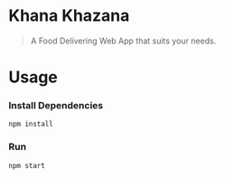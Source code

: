 # Khana Khazana
> A Food Delivering Web App that suits your needs.
# Usage
### Install Dependencies
```
npm install
```
### Run

```
npm start
```
